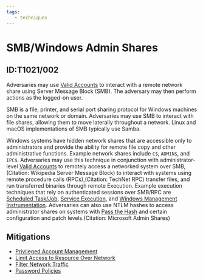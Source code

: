 ```yaml
---
tags:
   - techniques
---
```

# SMB/Windows Admin Shares
## ID:T1021/002
Adversaries may use [Valid Accounts](/mitre/techniques/T1078) to interact with a remote network share using Server Message Block (SMB). The adversary may then perform actions as the logged-on user.

SMB is a file, printer, and serial port sharing protocol for Windows machines on the same network or domain. Adversaries may use SMB to interact with file shares, allowing them to move laterally throughout a network. Linux and macOS implementations of SMB typically use Samba.

Windows systems have hidden network shares that are accessible only to administrators and provide the ability for remote file copy and other administrative functions. Example network shares include `C$`, `ADMIN$`, and `IPC$`. Adversaries may use this technique in conjunction with administrator-level [Valid Accounts](/mitre/techniques/T1078) to remotely access a networked system over SMB,(Citation: Wikipedia Server Message Block) to interact with systems using remote procedure calls (RPCs),(Citation: TechNet RPC) transfer files, and run transferred binaries through remote Execution. Example execution techniques that rely on authenticated sessions over SMB/RPC are [Scheduled Task/Job](/mitre/techniques/T1053), [Service Execution](/mitre/techniques/T1569/002), and [Windows Management Instrumentation](/mitre/techniques/T1047). Adversaries can also use NTLM hashes to access administrator shares on systems with [Pass the Hash](/mitre/techniques/T1550/002) and certain configuration and patch levels.(Citation: Microsoft Admin Shares)
## Mitigations
* [Privileged Account Management](/mitre/mitigations/M1026)
* [Limit Access to Resource Over Network](/mitre/mitigations/M1035)
* [Filter Network Traffic](/mitre/mitigations/M1037)
* [Password Policies](/mitre/mitigations/M1027)
